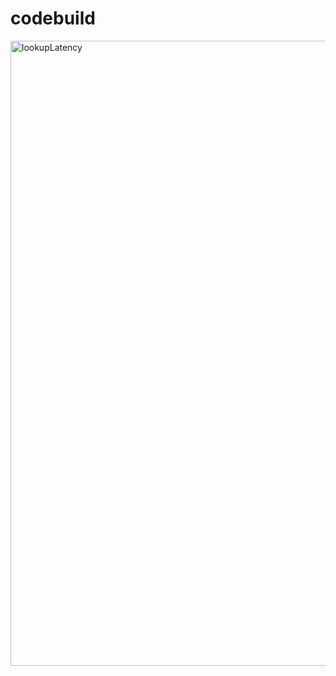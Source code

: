 # codebuild

<img width="1000" alt="lookupLatency" src="https://user-images.githubusercontent.com/95241392/221678879-72e417b9-0c30-43cc-909e-56cc9edbdd4b.png">
